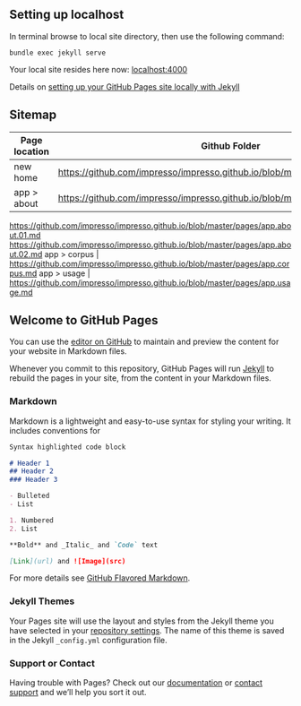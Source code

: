 ## Setting up localhost

In terminal browse to local site directory, then use the following command:

`bundle exec jekyll serve`

Your local site resides here now: [localhost:4000](http://localhost:4000/)

Details on [setting up your GitHub Pages site locally with Jekyll](https://help.github.com/articles/setting-up-your-github-pages-site-locally-with-jekyll/)


## Sitemap

Page location | Github Folder
------------- | -------------
new home | https://github.com/impresso/impresso.github.io/blob/master/index_.html
app > about | https://github.com/impresso/impresso.github.io/blob/master/pages/app.about.md
https://github.com/impresso/impresso.github.io/blob/master/pages/app.about.01.md
https://github.com/impresso/impresso.github.io/blob/master/pages/app.about.02.md
app > corpus | https://github.com/impresso/impresso.github.io/blob/master/pages/app.corpus.md
app > usage | https://github.com/impresso/impresso.github.io/blob/master/pages/app.usage.md



## Welcome to GitHub Pages

You can use the [editor on GitHub](https://github.com/impresso/impresso/edit/master/README.md) to maintain and preview the content for your website in Markdown files.

Whenever you commit to this repository, GitHub Pages will run [Jekyll](https://jekyllrb.com/) to rebuild the pages in your site, from the content in your Markdown files.

### Markdown

Markdown is a lightweight and easy-to-use syntax for styling your writing. It includes conventions for

```markdown
Syntax highlighted code block

# Header 1
## Header 2
### Header 3

- Bulleted
- List

1. Numbered
2. List

**Bold** and _Italic_ and `Code` text

[Link](url) and ![Image](src)
```

For more details see [GitHub Flavored Markdown](https://guides.github.com/features/mastering-markdown/).

### Jekyll Themes

Your Pages site will use the layout and styles from the Jekyll theme you have selected in your [repository settings](https://github.com/impresso/impresso/settings). The name of this theme is saved in the Jekyll `_config.yml` configuration file.

### Support or Contact

Having trouble with Pages? Check out our [documentation](https://help.github.com/categories/github-pages-basics/) or [contact support](https://github.com/contact) and we’ll help you sort it out.
